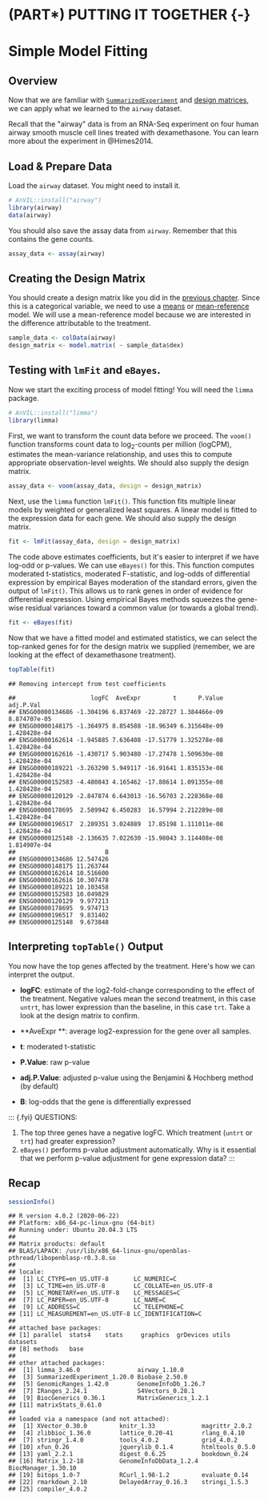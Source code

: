 # (PART\*) PUTTING IT TOGETHER {-}

# Simple Model Fitting



## Overview

Now that we are familiar with [`SummarizedExperiment`](summarizedexperiment.html#summarizedexperiment) and [design matrices](design-matrices.html#design-matrices), we can apply what we learned to the `airway` dataset. 

Recall that the "airway" data is from an RNA-Seq experiment on four human airway smooth muscle cell lines treated with dexamethasone. You can learn more about the experiment in @Himes2014. 

## Load & Prepare Data

Load the `airway` dataset. You might need to install it.


```r
# AnVIL::install("airway")
library(airway)
data(airway)
```

You should also save the assay data from `airway`. Remember that this contains the gene counts.


```r
assay_data <- assay(airway)
```

## Creating the Design Matrix

You should create a design matrix like you did in the [previous chapter](design-matrices.html#inpractice). Since this is a categorical variable, we need to use a [means](#means) or [mean-reference](#meanref) model. We will use a mean-reference model because we are interested in the difference attributable to the treatment.


```r
sample_data <- colData(airway)
design_matrix <- model.matrix( ~ sample_data$dex)
```

## Testing with `lmFit` and `eBayes`.

Now we start the exciting process of model fitting! You will need the `limma` package.


```r
# AnVIL::install("limma")
library(limma)
```

First, we want to transform the count data before we proceed. The `voom()` function transforms count data to $\log_{2}$-counts per million (logCPM), estimates the mean-variance relationship, and uses this to compute appropriate observation-level weights. We should also supply the design matrix.


```r
assay_data <- voom(assay_data, design = design_matrix)
```

Next, use the `limma` function `lmFit()`. This function fits multiple linear models by weighted or generalized least squares. A linear model is fitted to the expression data for each gene. We should also supply the design matrix.


```r
fit <- lmFit(assay_data, design = design_matrix)
```

The code above estimates coefficients, but it's easier to interpret if we have log-odd or p-values. We can use `eBayes()` for this. This function computes moderated t-statistics, moderated F-statistic, and log-odds of differential expression by empirical Bayes moderation of the standard errors, given the output of `lmFit()`. This allows us to rank genes in order of evidence for differential expression. Using empirical Bayes methods squeezes the gene-wise residual variances toward a common value (or towards a global trend).


```r
fit <- eBayes(fit)
```

Now that we have a fitted model and estimated statistics, we can select the top-ranked genes for for the design matrix we supplied (remember, we are looking at the effect of dexamethasone treatment). 


```r
topTable(fit)
```

```
## Removing intercept from test coefficients
```

```
##                     logFC  AveExpr         t      P.Value    adj.P.Val
## ENSG00000134686 -1.304196 6.837469 -22.28727 1.384466e-09 8.874707e-05
## ENSG00000148175 -1.364975 8.854588 -18.96349 6.315648e-09 1.428428e-04
## ENSG00000162614 -1.945885 7.636408 -17.51779 1.325278e-08 1.428428e-04
## ENSG00000162616 -1.430717 5.903480 -17.27478 1.509630e-08 1.428428e-04
## ENSG00000189221 -3.263290 5.949117 -16.91641 1.835153e-08 1.428428e-04
## ENSG00000152583 -4.480843 4.165462 -17.88614 1.091355e-08 1.428428e-04
## ENSG00000120129 -2.847874 6.643013 -16.56703 2.228368e-08 1.428428e-04
## ENSG00000178695  2.589942 6.450283  16.57994 2.212289e-08 1.428428e-04
## ENSG00000196517  2.289351 3.024889  17.85198 1.111011e-08 1.428428e-04
## ENSG00000125148 -2.136635 7.022630 -15.98043 3.114408e-08 1.814907e-04
##                         B
## ENSG00000134686 12.547426
## ENSG00000148175 11.263744
## ENSG00000162614 10.516600
## ENSG00000162616 10.307478
## ENSG00000189221 10.103458
## ENSG00000152583 10.049829
## ENSG00000120129  9.977213
## ENSG00000178695  9.974713
## ENSG00000196517  9.831402
## ENSG00000125148  9.673848
```

## Interpreting `topTable()` Output

You now have the top genes affected by the treatment. Here's how we can interpret the output.

- **logFC**: estimate of the log2-fold-change corresponding to the effect of the treatment. Negative values mean the second treatment, in this case `untrt`, has lower expression than the baseline, in this case `trt`. Take a look at the design matrix to confirm.

- **AveExpr	**: average log2-expression for the gene over all samples.

- **t**: moderated t-statistic

- **P.Value**: raw p-value

- **adj.P.Value**: adjusted p-value using the Benjamini & Hochberg method (by default)

- **B**: log-odds that the gene is differentially expressed

::: {.fyi}
QUESTIONS:

1. The top three genes have a negative logFC. Which treatment (`untrt` or `trt`) had greater expression?
2. `eBayes()` performs p-value adjustment automatically. Why is it essential that we perform p-value adjustment for gene expression data?
:::

## Recap


```r
sessionInfo()
```

```
## R version 4.0.2 (2020-06-22)
## Platform: x86_64-pc-linux-gnu (64-bit)
## Running under: Ubuntu 20.04.3 LTS
## 
## Matrix products: default
## BLAS/LAPACK: /usr/lib/x86_64-linux-gnu/openblas-pthread/libopenblasp-r0.3.8.so
## 
## locale:
##  [1] LC_CTYPE=en_US.UTF-8       LC_NUMERIC=C              
##  [3] LC_TIME=en_US.UTF-8        LC_COLLATE=en_US.UTF-8    
##  [5] LC_MONETARY=en_US.UTF-8    LC_MESSAGES=C             
##  [7] LC_PAPER=en_US.UTF-8       LC_NAME=C                 
##  [9] LC_ADDRESS=C               LC_TELEPHONE=C            
## [11] LC_MEASUREMENT=en_US.UTF-8 LC_IDENTIFICATION=C       
## 
## attached base packages:
## [1] parallel  stats4    stats     graphics  grDevices utils     datasets 
## [8] methods   base     
## 
## other attached packages:
##  [1] limma_3.46.0                airway_1.10.0              
##  [3] SummarizedExperiment_1.20.0 Biobase_2.50.0             
##  [5] GenomicRanges_1.42.0        GenomeInfoDb_1.26.7        
##  [7] IRanges_2.24.1              S4Vectors_0.28.1           
##  [9] BiocGenerics_0.36.1         MatrixGenerics_1.2.1       
## [11] matrixStats_0.61.0         
## 
## loaded via a namespace (and not attached):
##  [1] XVector_0.30.0         knitr_1.33             magrittr_2.0.2        
##  [4] zlibbioc_1.36.0        lattice_0.20-41        rlang_0.4.10          
##  [7] stringr_1.4.0          tools_4.0.2            grid_4.0.2            
## [10] xfun_0.26              jquerylib_0.1.4        htmltools_0.5.0       
## [13] yaml_2.2.1             digest_0.6.25          bookdown_0.24         
## [16] Matrix_1.2-18          GenomeInfoDbData_1.2.4 BiocManager_1.30.10   
## [19] bitops_1.0-7           RCurl_1.98-1.2         evaluate_0.14         
## [22] rmarkdown_2.10         DelayedArray_0.16.3    stringi_1.5.3         
## [25] compiler_4.0.2
```
